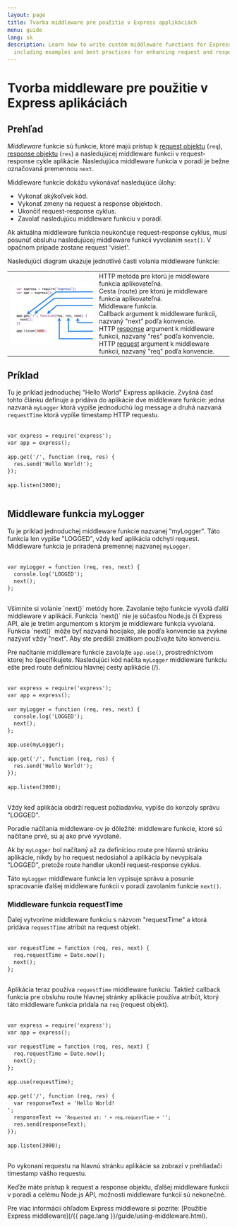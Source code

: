 ```yaml
---
layout: page
title: Tvorba middleware pre použitie v Express applikáciách
menu: guide
lang: sk
description: Learn how to write custom middleware functions for Express.js applications,
  including examples and best practices for enhancing request and response handling.
---
```


# Tvorba middleware pre použitie v Express aplikáciách

<h2>Prehľad</h2>

_Middleware_ funkcie sú funkcie, ktoré majú prístup k [request objektu](/4x/api.html#req)  (`req`), [response objektu](/4x/api.html#res) (`res`) a nasledujúcej middleware funkcii v request-response cykle aplikácie. Nasledujúca middleware funkcia v poradí je bežne označovaná premennou `next`.

Middleware funkcie dokážu vykonávať nasledujúce úlohy:

* Vykonať akýkoľvek kód.
* Vykonať zmeny na request a response objektoch.
* Ukončiť request-response cyklus.
* Zavolať nasledujúcu middleware funkciu v poradí.

Ak aktuálna middleware funkcia neukončuje request-response cyklus, musí posunúť obsluhu nasledujúcej middleware funkcii vyvolaním `next()`. V opačnom prípade zostane request 'visieť'.

Nasledujúci diagram ukazuje jednotlivé časti volania middleware funkcie:

<table id="mw-fig">
<tr><td id="mw-fig-imgcell">
<img src="/images/express-mw.png" id="mw-fig-img" />
</td>
<td class="mw-fig-callouts">
<div class="callout" id="callout1">HTTP metóda pre ktorú je middleware funkcia aplikovateľná.</div>

<div class="callout" id="callout2">Cesta (route) pre ktorú je middleware funkcia aplikovateľná.</div>

<div class="callout" id="callout3">Middleware funkcia.</div>

<div class="callout" id="callout4">Callback argument k middleware funkcii, nazvaný "next" podľa konvencie.</div>

<div class="callout" id="callout5">HTTP <a href="/en/4x/api.html#res">response</a> argument k middleware funkcii, nazvaný "res" podľa konvencie.</div>

<div class="callout" id="callout6">HTTP <a href="/en/4x/api.html#req">request</a> argument k middleware funkcii, nazvaný "req" podľa konvencie.</div>
</td></tr>
</table>

<h2>Príklad</h2>

Tu je príklad jednoduchej "Hello World" Express aplikácie.
Zvyšná časť tohto článku definuje a pridáva do aplikácie dve middleware funkcie:
jedna nazvaná `myLogger` ktorá vypíše jednoduchú log message a druhá nazvaná `requestTime` ktorá vypíše timestamp HTTP requestu.

<pre>
<code class="language-javascript" translate="no">
var express = require('express');
var app = express();

app.get('/', function (req, res) {
  res.send('Hello World!');
});

app.listen(3000);
</code>
</pre>

<h2>Middleware funkcia myLogger</h2>

Tu je príklad jednoduchej middleware funkcie nazvanej "myLogger". Táto funkcia len vypíše "LOGGED", vždy keď aplikácia odchytí request. Middleware funkcia je priradená premennej nazvanej `myLogger`.

<pre>
<code class="language-javascript" translate="no">
var myLogger = function (req, res, next) {
  console.log('LOGGED');
  next();
};
</code>
</pre>

<div class="doc-box doc-notice" markdown="1">
Všimnite si volanie `next()` metódy hore. Zavolanie tejto funkcie vyvolá ďalší middleware v aplikácii.
Funkcia `next()` nie je súčasťou Node.js či Express API, ale je tretím argumentom s ktorým je middleware funkcia vyvolaná.
Funkcia `next()` môže byť nazvaná hocijako, ale podľa konvencie sa zvykne nazývať vždy "next".
Aby ste predišli zmätkom používajte túto konvenciu.
</div>

Pre načítanie middleware funkcie zavolajte `app.use()`, prostredníctvom ktorej ho špecifikujete.
Nasledujúci kód načíta `myLogger` middleware funkciu ešte pred route definíciou hlavnej cesty aplikácie (/).

<pre>
<code class="language-javascript" translate="no">
var express = require('express');
var app = express();

var myLogger = function (req, res, next) {
  console.log('LOGGED');
  next();
};

app.use(myLogger);

app.get('/', function (req, res) {
  res.send('Hello World!');
});

app.listen(3000);
</code>
</pre>

Vždy keď aplikácia obdrží request požiadavku, vypíše do konzoly správu "LOGGED".

Poradie načítania middleware-ov je dôležité: middleware funkcie, ktoré sú načítane prvé, sú aj ako prvé vyvolané.

Ak by `myLogger` bol načítaný až za definíciou route pre hlavnú stránku aplikácie, nikdy by ho request nedosiahol a aplikácia by nevypísala "LOGGED", pretože route handler ukončí request-response cyklus.

Táto `myLogger` middleware funkcia len vypisuje správu a posunie spracovanie ďalšej middleware funkcii v poradí zavolaním funkcie `next()`.

<h3>Middleware funkcia requestTime</h3>

Ďalej vytvoríme middleware funkciu s názvom "requestTime" a ktorá pridáva `requestTime` atribút na request objekt.

<pre>
<code class="language-javascript" translate="no">
var requestTime = function (req, res, next) {
  req.requestTime = Date.now();
  next();
};
</code>
</pre>

Aplikácia teraz používa `requestTime` middleware funkciu. Taktiež callback funkcia pre obsluhu route hlavnej stránky aplikácie používa atribút, ktorý táto middleware funkcia pridala na `req` (request objekt).

<pre>
<code class="language-javascript" translate="no">
var express = require('express');
var app = express();

var requestTime = function (req, res, next) {
  req.requestTime = Date.now();
  next();
};

app.use(requestTime);

app.get('/', function (req, res) {
  var responseText = 'Hello World!<br>';
  responseText += '<small>Requested at: ' + req.requestTime + '</small>';
  res.send(responseText);
});

app.listen(3000);
</code>
</pre>

Po vykonaní requestu na hlavnú stránku aplikácie sa zobrazí v prehliadači timestamp vášho requestu.

Keďže máte prístup k request a response objektu, ďalšej middleware funkcii v poradí a celému Node.js API, možnosti middleware funkcií sú nekonečné.

Pre viac informácií ohľadom Express middleware si pozrite: [Použitie Express middleware](/{{ page.lang }}/guide/using-middleware.html).
